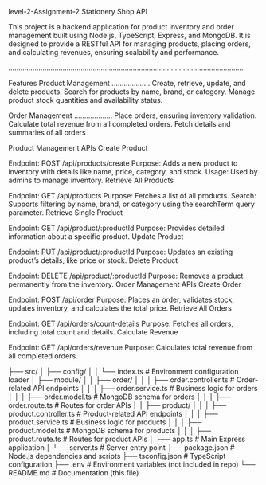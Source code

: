 level-2-Assignment-2
Stationery Shop API 



This project is a backend application for product inventory and order management built using Node.js, TypeScript, Express, and MongoDB. It is designed to provide a RESTful API for managing products, placing orders, and calculating revenues, ensuring scalability and performance.

.....................................................................................................................

Features
Product Management
...................
Create, retrieve, update, and delete products.
Search for products by name, brand, or category.
Manage product stock quantities and availability status.


Order Management
...................
Place orders, ensuring inventory validation.
Calculate total revenue from all completed orders.
Fetch details and summaries of all orders


Product Management APIs
Create Product

Endpoint: POST /api/products/create
Purpose: Adds a new product to inventory with details like name, price, category, and stock.
Usage: Used by admins to manage inventory.
Retrieve All Products

Endpoint: GET /api/products
Purpose: Fetches a list of all products.
Search: Supports filtering by name, brand, or category using the searchTerm query parameter.
Retrieve Single Product

Endpoint: GET /api/product/:productId
Purpose: Provides detailed information about a specific product.
Update Product

Endpoint: PUT /api/product/:productId
Purpose: Updates an existing product’s details, like price or stock.
Delete Product

Endpoint: DELETE /api/product/:productId
Purpose: Removes a product permanently from the inventory.
Order Management APIs
Create Order

Endpoint: POST /api/order
Purpose: Places an order, validates stock, updates inventory, and calculates the total price.
Retrieve All Orders

Endpoint: GET /api/orders/count-details
Purpose: Fetches all orders, including total count and details.
Calculate Revenue

Endpoint: GET /api/orders/revenue
Purpose: Calculates total revenue from all completed orders.
























├── src/
│   ├── config/
│   │   └── index.ts          # Environment configuration loader
│   ├── module/
│   │   ├── order/
│   │   │   ├── order.controller.ts  # Order-related API endpoints
│   │   │   ├── order.service.ts     # Business logic for orders
│   │   │   ├── order.model.ts       # MongoDB schema for orders
│   │   │   ├── order.route.ts       # Routes for order APIs
│   │   ├── product/
│   │   │   ├── product.controller.ts # Product-related API endpoints
│   │   │   ├── product.service.ts    # Business logic for products
│   │   │   ├── product.model.ts      # MongoDB schema for products
│   │   │   ├── product.route.ts      # Routes for product APIs
│   ├── app.ts                # Main Express application
│   └── server.ts             # Server entry point
├── package.json              # Node.js dependencies and scripts
├── tsconfig.json             # TypeScript configuration
├── .env                      # Environment variables (not included in repo)
└── README.md                 # Documentation (this file)
